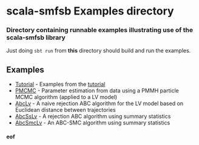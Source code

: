 # scala-smfsb Examples directory

### Directory containing runnable examples illustrating use of the scala-smfsb library

Just doing `sbt run` from **this** directory should build and run the examples.

## Examples

* [Tutorial](src/main/scala/Tutorial.scala) - Examples from the [tutorial](../docs/Tutorial.md)
* [PMCMC](src/main/scala/PMCMC.scala) - Parameter estimation from data using a PMMH particle MCMC algorithm (applied to a LV model)
* [AbcLv](src/main/scala/AbcLv.scala) - A naive rejection ABC algorithm for the LV model based on Euclidean distance between trajectories
* [AbcSsLv](src/main/scala/AbcSsLv.scala) - A rejection ABC algorithm using summary statistics
* [AbcSmcLv](src/main/scala/AbcSmcLv.scala) - An ABC-SMC algorithm using summary statistics



#### eof

